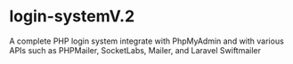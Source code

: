 # login-systemV.2
A complete PHP login system integrate with PhpMyAdmin and with various APIs such as PHPMailer, SocketLabs, Mailer, and Laravel Swiftmailer 
